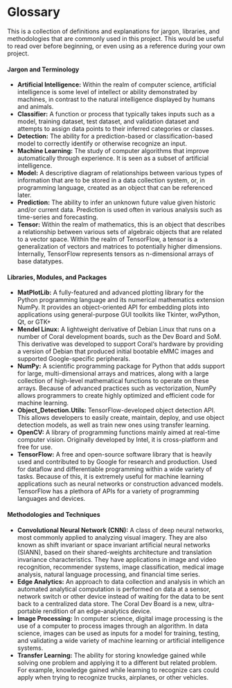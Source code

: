 # Glossary
This is a collection of definitions and explanations for jargon, libraries, and methodologies that are commonly used in this project. This would be useful to read over before beginning, or even using as a reference during your own project.



#### Jargon and Terminology
   - **Artificial Intelligence:** Within the realm of computer science, artificial intelligence is some level of intellect or ability demonstrated by machines, in contrast to the natural intelligence displayed by humans and animals. 
   - **Classifier:** A function or process that typically takes inputs such as a model, training dataset, test dataset, and validation dataset and attempts to assign data points to their inferred categories or classes.
   - **Detection:** The ability for a prediction-based or classification-based model to correctly identify or otherwise recognize an input.
   - **Machine Learning:** The study of computer algorithms that improve automatically through experience. It is seen as a subset of artificial intelligence. 
   - **Model:** A descriptive diagram of relationships between various types of information that are to be stored in a data collection system, or, in programming language, created as an object that can be referenced later.
   - **Prediction:** The ability to infer an unknown future value given historic and/or current data. Prediction is used often in various analysis such as time-series and forecasting.
   - **Tensor:** Within the realm of mathematics, this is an object that describes a relationship between various sets of algebraic objects that are related to a vector space. Within the realm of TensorFlow, a tensor is a generalization of vectors and matrices to potentially higher dimensions. Internally, TensorFlow represents tensors as n-dimensional arrays of base datatypes.



#### Libraries, Modules, and Packages
   - **MatPlotLib:** A fully-featured and advanced plotting library for the Python programming language and its numerical mathematics extension NumPy. It provides an object-oriented API for embedding plots into applications using general-purpose GUI toolkits like Tkinter, wxPython, Qt, or GTK+
   - **Mendel Linux:** A lightweight derivative of Debian Linux that runs on a number of Coral development boards, such as the Dev Board and SoM. This derivative was developed to support Coral‘s hardware by providing a version of Debian that produced initial bootable eMMC images and supported Google-specific peripherals.
   - **NumPy:** A scientific programming package for Python that adds support for large, multi-dimensional arrays and matrices, along with a large collection of high-level mathematical functions to operate on these arrays. Because of advanced practices such as vectorization, NumPy allows programmers to create highly optimized and efficient code for machine learning. 
   - **Object_Detection.Utils:** TensorFlow-developed object detection API. This allows developers to easily create, maintain, deploy, and use object detection models, as well as train new ones using transfer learning.
   - **OpenCV:** A library of programming functions mainly aimed at real-time computer vision. Originally developed by Intel, it is cross-platform and free for use.
   - **TensorFlow:**  A free and open-source software library that is heavily used and contributed to by Google for research and production. Used for dataflow and differentiable programming within a wide variety of tasks. Because of this, it is extremely useful for machine learning applications such as neural networks or construction advanced models. TensorFlow has a plethora of APIs for a variety of programming languages and devices.



#### Methodologies and Techniques
   - **Convolutional Neural Network (CNN):** A class of deep neural networks, most commonly applied to analyzing visual imagery. They are also known as shift invariant or space invariant artificial neural networks (SIANN), based on their shared-weights architecture and translation invariance characteristics. They have applications in image and video recognition, recommender systems, image classification, medical image analysis, natural language processing, and financial time series.
   - **Edge Analytics:** An approach to data collection and analysis in which an automated analytical computation is performed on data at a sensor, network switch or other device instead of waiting for the data to be sent back to a centralized data store. The Coral Dev Board is a new, ultra-portable rendition of an edge-analytics device.
   - **Image Processing:** In computer science, digital image processing is the use of a computer to process images through an algorithm. In data science, images can be used as inputs for a model for training, testing, and validating a wide variety of machine learning or artificial intelligence systems.
   - **Transfer Learning:** The ability for storing knowledge gained while solving one problem and applying it to a different but related problem. For example, knowledge gained while learning to recognize cars could apply when trying to recognize trucks, airplanes, or other vehicles. 


